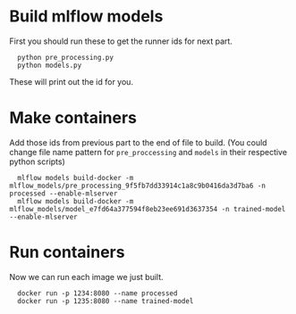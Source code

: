 # Build mlflow models
First you should run these to get the runner ids for next part.
```
  python pre_processing.py
  python models.py
```
These will print out the id for you.
# Make containers
Add those ids from previous part to the end of file to build. (You could change file name pattern for `pre_proccessing` and `models` in their respective python scripts)
```
  mlflow models build-docker -m mlflow_models/pre_processing_9f5fb7dd33914c1a8c9b0416da3d7ba6 -n processed --enable-mlserver
  mlflow models build-docker -m mlflow_models/model_e7fd64a377594f8eb23ee691d3637354 -n trained-model --enable-mlserver
```

# Run containers
Now we can run each image we just built.
```
  docker run -p 1234:8080 --name processed
  docker run -p 1235:8080 --name trained-model
```
